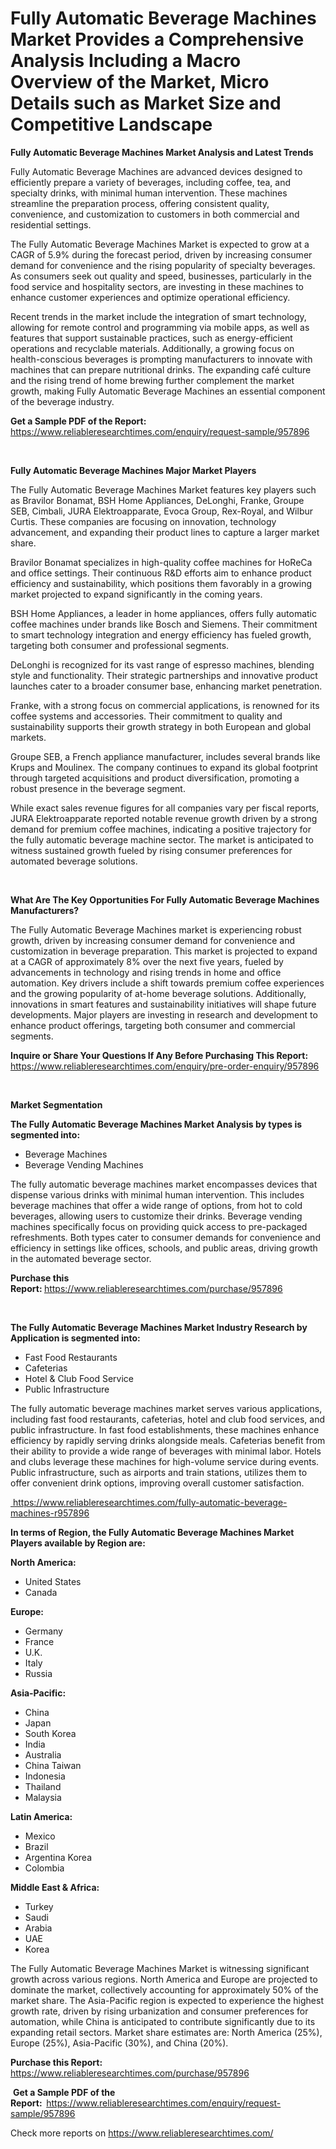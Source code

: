 <p><h1>Fully Automatic Beverage Machines Market Provides a Comprehensive Analysis Including a Macro Overview of the Market, Micro Details such as Market Size and Competitive Landscape</h1></p><p><strong>Fully Automatic Beverage Machines Market Analysis and Latest Trends</strong></p>
<p><p>Fully Automatic Beverage Machines are advanced devices designed to efficiently prepare a variety of beverages, including coffee, tea, and specialty drinks, with minimal human intervention. These machines streamline the preparation process, offering consistent quality, convenience, and customization to customers in both commercial and residential settings. </p><p>The Fully Automatic Beverage Machines Market is expected to grow at a CAGR of 5.9% during the forecast period, driven by increasing consumer demand for convenience and the rising popularity of specialty beverages. As consumers seek out quality and speed, businesses, particularly in the food service and hospitality sectors, are investing in these machines to enhance customer experiences and optimize operational efficiency.</p><p>Recent trends in the market include the integration of smart technology, allowing for remote control and programming via mobile apps, as well as features that support sustainable practices, such as energy-efficient operations and recyclable materials. Additionally, a growing focus on health-conscious beverages is prompting manufacturers to innovate with machines that can prepare nutritional drinks. The expanding café culture and the rising trend of home brewing further complement the market growth, making Fully Automatic Beverage Machines an essential component of the beverage industry.</p></p>
<p><strong>Get a Sample PDF of the Report:&nbsp;</strong> <a href="https://www.reliableresearchtimes.com/enquiry/request-sample/957896?utm_campaign=3088&utm_medium=2&utm_source=Github&utm_content=ia&utm_term=21032025&utm_id=fully-automatic-beverage-machines">https://www.reliableresearchtimes.com/enquiry/request-sample/957896</a></p>
<p>&nbsp;</p>
<p><strong>Fully Automatic Beverage Machines Major Market Players</strong></p>
<p><p>The Fully Automatic Beverage Machines Market features key players such as Bravilor Bonamat, BSH Home Appliances, DeLonghi, Franke, Groupe SEB, Cimbali, JURA Elektroapparate, Evoca Group, Rex-Royal, and Wilbur Curtis. These companies are focusing on innovation, technology advancement, and expanding their product lines to capture a larger market share.</p><p>Bravilor Bonamat specializes in high-quality coffee machines for HoReCa and office settings. Their continuous R&D efforts aim to enhance product efficiency and sustainability, which positions them favorably in a growing market projected to expand significantly in the coming years.</p><p>BSH Home Appliances, a leader in home appliances, offers fully automatic coffee machines under brands like Bosch and Siemens. Their commitment to smart technology integration and energy efficiency has fueled growth, targeting both consumer and professional segments.</p><p>DeLonghi is recognized for its vast range of espresso machines, blending style and functionality. Their strategic partnerships and innovative product launches cater to a broader consumer base, enhancing market penetration.</p><p>Franke, with a strong focus on commercial applications, is renowned for its coffee systems and accessories. Their commitment to quality and sustainability supports their growth strategy in both European and global markets.</p><p>Groupe SEB, a French appliance manufacturer, includes several brands like Krups and Moulinex. The company continues to expand its global footprint through targeted acquisitions and product diversification, promoting a robust presence in the beverage segment.</p><p>While exact sales revenue figures for all companies vary per fiscal reports, JURA Elektroapparate reported notable revenue growth driven by a strong demand for premium coffee machines, indicating a positive trajectory for the fully automatic beverage machine sector. The market is anticipated to witness sustained growth fueled by rising consumer preferences for automated beverage solutions.</p></p>
<p>&nbsp;</p>
<p><strong>What Are The Key Opportunities For Fully Automatic Beverage Machines Manufacturers?</strong></p>
<p><p>The Fully Automatic Beverage Machines market is experiencing robust growth, driven by increasing consumer demand for convenience and customization in beverage preparation. This market is projected to expand at a CAGR of approximately 8% over the next five years, fueled by advancements in technology and rising trends in home and office automation. Key drivers include a shift towards premium coffee experiences and the growing popularity of at-home beverage solutions. Additionally, innovations in smart features and sustainability initiatives will shape future developments. Major players are investing in research and development to enhance product offerings, targeting both consumer and commercial segments.</p></p>
<p><strong>Inquire or Share Your Questions If Any Before Purchasing This Report:</strong> <a href="https://www.reliableresearchtimes.com/enquiry/pre-order-enquiry/957896?utm_campaign=3088&utm_medium=2&utm_source=Github&utm_content=ia&utm_term=21032025&utm_id=fully-automatic-beverage-machines">https://www.reliableresearchtimes.com/enquiry/pre-order-enquiry/957896</a></p>
<p>&nbsp;</p>
<p><strong>Market Segmentation</strong></p>
<p><strong>The Fully Automatic Beverage Machines Market Analysis by types is segmented into:</strong></p>
<p><ul><li>Beverage Machines</li><li>Beverage Vending Machines</li></ul></p>
<p><p>The fully automatic beverage machines market encompasses devices that dispense various drinks with minimal human intervention. This includes beverage machines that offer a wide range of options, from hot to cold beverages, allowing users to customize their drinks. Beverage vending machines specifically focus on providing quick access to pre-packaged refreshments. Both types cater to consumer demands for convenience and efficiency in settings like offices, schools, and public areas, driving growth in the automated beverage sector.</p></p>
<p><strong>Purchase this Report:&nbsp;</strong><a href="https://www.reliableresearchtimes.com/purchase/957896?utm_campaign=3088&utm_medium=2&utm_source=Github&utm_content=ia&utm_term=21032025&utm_id=fully-automatic-beverage-machines">https://www.reliableresearchtimes.com/purchase/957896</a></p>
<p>&nbsp;</p>
<p><strong>The Fully Automatic Beverage Machines Market Industry Research by Application is segmented into:</strong></p>
<p><ul><li>Fast Food Restaurants</li><li>Cafeterias</li><li>Hotel & Club Food Service</li><li>Public Infrastructure</li></ul></p>
<p><p>The fully automatic beverage machines market serves various applications, including fast food restaurants, cafeterias, hotel and club food services, and public infrastructure. In fast food establishments, these machines enhance efficiency by rapidly serving drinks alongside meals. Cafeterias benefit from their ability to provide a wide range of beverages with minimal labor. Hotels and clubs leverage these machines for high-volume service during events. Public infrastructure, such as airports and train stations, utilizes them to offer convenient drink options, improving overall customer satisfaction.</p></p>
<p><a href="https://www.reliableresearchtimes.com/fully-automatic-beverage-machines-r957896?utm_campaign=3088&utm_medium=2&utm_source=Github&utm_content=ia&utm_term=21032025&utm_id=fully-automatic-beverage-machines">&nbsp;https://www.reliableresearchtimes.com/fully-automatic-beverage-machines-r957896</a></p>
<p><strong>In terms of Region, the Fully Automatic Beverage Machines Market Players available by Region are:</strong></p>
<p>
    <p> <strong> North America: </strong>
        <ul>
            <li>United States</li>
            <li>Canada</li>
        </ul>
        </p> 
    <p> <strong> Europe: </strong>
        <ul>
            <li>Germany</li>
            <li>France</li>
            <li>U.K.</li>
            <li>Italy</li>
            <li>Russia</li>
        </ul>
        </p> 
    <p> <strong> Asia-Pacific: </strong>
        <ul>
            <li>China</li>
            <li>Japan</li>
            <li>South Korea</li>
            <li>India</li>
            <li>Australia</li>
            <li>China Taiwan</li>
            <li>Indonesia</li>
            <li>Thailand</li>
            <li>Malaysia</li>
        </ul>
        </p> 
    <p> <strong> Latin America: </strong>
        <ul>
            <li>Mexico</li>
            <li>Brazil</li>
            <li>Argentina Korea</li>
            <li>Colombia</li>
        </ul>
        </p> 
    <p> <strong> Middle East & Africa: </strong>
        <ul>
            <li>Turkey</li>
            <li>Saudi</li>
            <li>Arabia</li>
            <li>UAE</li>
            <li>Korea</li>
        </ul>
    </p>
    </p>
<p><p>The Fully Automatic Beverage Machines Market is witnessing significant growth across various regions. North America and Europe are projected to dominate the market, collectively accounting for approximately 50% of the market share. The Asia-Pacific region is expected to experience the highest growth rate, driven by rising urbanization and consumer preferences for automation, while China is anticipated to contribute significantly due to its expanding retail sectors. Market share estimates are: North America (25%), Europe (25%), Asia-Pacific (30%), and China (20%).</p></p>
<p><strong>Purchase this Report: </strong><a href="https://www.reliableresearchtimes.com/purchase/957896?utm_campaign=3088&utm_medium=2&utm_source=Github&utm_content=ia&utm_term=21032025&utm_id=fully-automatic-beverage-machines">https://www.reliableresearchtimes.com/purchase/957896</a></p>
<p>&nbsp;<strong>Get a Sample PDF of the Report:&nbsp;&nbsp;</strong><a href="https://www.reliableresearchtimes.com/enquiry/request-sample/957896?utm_campaign=3088&utm_medium=2&utm_source=Github&utm_content=ia&utm_term=21032025&utm_id=fully-automatic-beverage-machines">https://www.reliableresearchtimes.com/enquiry/request-sample/957896</a></p>
<p><strong></strong></p>
<p>Check more reports on <a href="https://www.reliableresearchtimes.com/?utm_campaign=3088&utm_medium=2&utm_source=Github&utm_content=ia&utm_term=21032025&utm_id=fully-automatic-beverage-machines">https://www.reliableresearchtimes.com/</a></p>